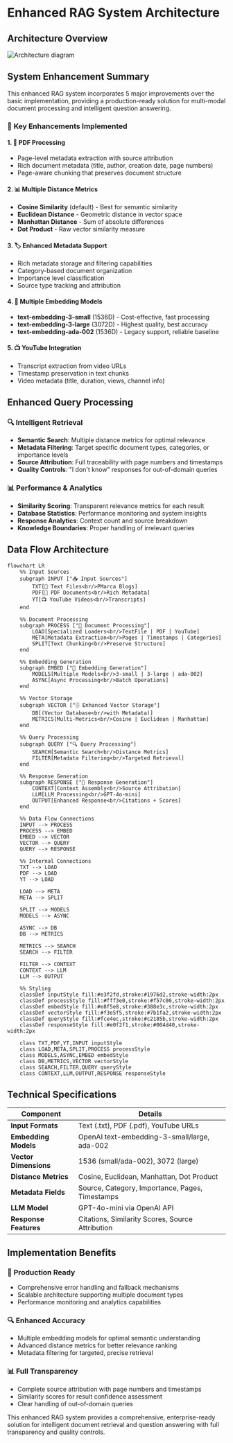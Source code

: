 # Enhanced RAG System Architecture

## Architecture Overview

![Architecture diagram](./images/arch.png)

## System Enhancement Summary

This enhanced RAG system incorporates 5 major improvements over the basic implementation, providing a production-ready solution for multi-modal document processing and intelligent question answering.

### 🎯 **Key Enhancements Implemented**

#### 1. **📕 PDF Processing**
- Page-level metadata extraction with source attribution
- Rich document metadata (title, author, creation date, page numbers)
- Page-aware chunking that preserves document structure

#### 2. **📊 Multiple Distance Metrics**
- **Cosine Similarity** (default) - Best for semantic similarity
- **Euclidean Distance** - Geometric distance in vector space
- **Manhattan Distance** - Sum of absolute differences
- **Dot Product** - Raw vector similarity measure

#### 3. **🏷️ Enhanced Metadata Support**
- Rich metadata storage and filtering capabilities
- Category-based document organization
- Importance level classification
- Source type tracking and attribution

#### 4. **🧠 Multiple Embedding Models**
- **text-embedding-3-small** (1536D) - Cost-effective, fast processing
- **text-embedding-3-large** (3072D) - Highest quality, best accuracy
- **text-embedding-ada-002** (1536D) - Legacy support, reliable baseline

#### 5. **📺 YouTube Integration**
- Transcript extraction from video URLs
- Timestamp preservation in text chunks
- Video metadata (title, duration, views, channel info)

## Enhanced Query Processing

### 🔍 **Intelligent Retrieval**
- **Semantic Search**: Multiple distance metrics for optimal relevance
- **Metadata Filtering**: Target specific document types, categories, or importance levels
- **Source Attribution**: Full traceability with page numbers and timestamps
- **Quality Controls**: "I don't know" responses for out-of-domain queries

### 📊 **Performance & Analytics**
- **Similarity Scoring**: Transparent relevance metrics for each result
- **Database Statistics**: Performance monitoring and system insights
- **Response Analytics**: Context count and source breakdown
- **Knowledge Boundaries**: Proper handling of irrelevant queries

## Data Flow Architecture

```mermaid
flowchart LR
    %% Input Sources
    subgraph INPUT ["📥 Input Sources"]
        TXT[📄 Text Files<br/>PMarca Blogs]
        PDF[📕 PDF Documents<br/>Rich Metadata]
        YT[📺 YouTube Videos<br/>Transcripts]
    end

    %% Document Processing
    subgraph PROCESS ["🔄 Document Processing"]
        LOAD[Specialized Loaders<br/>TextFile | PDF | YouTube]
        META[Metadata Extraction<br/>Pages | Timestamps | Categories]
        SPLIT[Text Chunking<br/>Preserve Structure]
    end

    %% Embedding Generation
    subgraph EMBED ["🧠 Embedding Generation"]
        MODELS[Multiple Models<br/>3-small | 3-large | ada-002]
        ASYNC[Async Processing<br/>Batch Operations]
    end

    %% Vector Storage
    subgraph VECTOR ["🗄️ Enhanced Vector Storage"]
        DB[(Vector Database<br/>with Metadata)]
        METRICS[Multi-Metrics<br/>Cosine | Euclidean | Manhattan]
    end

    %% Query Processing
    subgraph QUERY ["🔍 Query Processing"]
        SEARCH[Semantic Search<br/>Distance Metrics]
        FILTER[Metadata Filtering<br/>Targeted Retrieval]
    end

    %% Response Generation
    subgraph RESPONSE ["🤖 Response Generation"]
        CONTEXT[Context Assembly<br/>Source Attribution]
        LLM[LLM Processing<br/>GPT-4o-mini]
        OUTPUT[Enhanced Response<br/>Citations + Scores]
    end

    %% Data Flow Connections
    INPUT --> PROCESS
    PROCESS --> EMBED
    EMBED --> VECTOR
    VECTOR --> QUERY
    QUERY --> RESPONSE

    %% Internal Connections
    TXT --> LOAD
    PDF --> LOAD
    YT --> LOAD
    
    LOAD --> META
    META --> SPLIT
    
    SPLIT --> MODELS
    MODELS --> ASYNC
    
    ASYNC --> DB
    DB --> METRICS
    
    METRICS --> SEARCH
    SEARCH --> FILTER
    
    FILTER --> CONTEXT
    CONTEXT --> LLM
    LLM --> OUTPUT

    %% Styling
    classDef inputStyle fill:#e3f2fd,stroke:#1976d2,stroke-width:2px
    classDef processStyle fill:#fff3e0,stroke:#f57c00,stroke-width:2px
    classDef embedStyle fill:#e8f5e8,stroke:#388e3c,stroke-width:2px
    classDef vectorStyle fill:#f3e5f5,stroke:#7b1fa2,stroke-width:2px
    classDef queryStyle fill:#fce4ec,stroke:#c2185b,stroke-width:2px
    classDef responseStyle fill:#e0f2f1,stroke:#004d40,stroke-width:2px

    class TXT,PDF,YT,INPUT inputStyle
    class LOAD,META,SPLIT,PROCESS processStyle
    class MODELS,ASYNC,EMBED embedStyle
    class DB,METRICS,VECTOR vectorStyle
    class SEARCH,FILTER,QUERY queryStyle
    class CONTEXT,LLM,OUTPUT,RESPONSE responseStyle
```

## Technical Specifications

| Component | Details |
|-----------|---------|
| **Input Formats** | Text (.txt), PDF (.pdf), YouTube URLs |
| **Embedding Models** | OpenAI text-embedding-3-small/large, ada-002 |
| **Vector Dimensions** | 1536 (small/ada-002), 3072 (large) |
| **Distance Metrics** | Cosine, Euclidean, Manhattan, Dot Product |
| **Metadata Fields** | Source, Category, Importance, Pages, Timestamps |
| **LLM Model** | GPT-4o-mini via OpenAI API |
| **Response Features** | Citations, Similarity Scores, Source Attribution |

## Implementation Benefits

### 🚀 **Production Ready**
- Comprehensive error handling and fallback mechanisms
- Scalable architecture supporting multiple document types
- Performance monitoring and analytics capabilities

### 🔍 **Enhanced Accuracy**
- Multiple embedding models for optimal semantic understanding
- Advanced distance metrics for better relevance ranking
- Metadata filtering for targeted, precise retrieval

### 📊 **Full Transparency**
- Complete source attribution with page numbers and timestamps
- Similarity scores for result confidence assessment
- Clear handling of out-of-domain queries

This enhanced RAG system provides a comprehensive, enterprise-ready solution for intelligent document retrieval and question answering with full transparency and quality controls.
